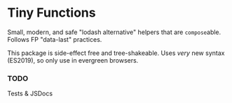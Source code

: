 # Tiny Functions

Small, modern, and safe "lodash alternative" helpers that are `compose`able.
Follows FP "data-last" practices.

This package is side-effect free and tree-shakeable. Uses _very_ new syntax
(ES2019), so only use in evergreen browsers.

### TODO

Tests & JSDocs
